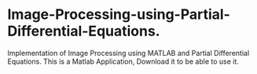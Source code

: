 # Image-Processing-using-Partial-Differential-Equations.
Implementation of Image Processing using MATLAB and Partial Differential Equations.
This is a Matlab Application, Download it to be able to use it.
